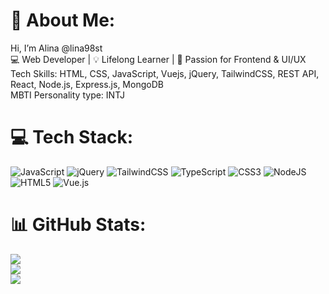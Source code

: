 # 💫 About Me:
Hi, I’m Alina @lina98st<br> 💻 Web Developer | 💡 Lifelong Learner | 🚀 Passion for Frontend & UI/UX<br>Tech Skills: HTML, CSS, JavaScript, Vuejs, jQuery, TailwindCSS, REST API, React, Node.js, Express.js, MongoDB<br>MBTI Personality type: INTJ<br>
# 💻 Tech Stack:
![JavaScript](https://img.shields.io/badge/javascript-%23323330.svg?style=flat&logo=javascript&logoColor=%23F7DF1E) ![jQuery](https://img.shields.io/badge/jquery-%230769AD.svg?style=flat&logo=jquery&logoColor=white) ![TailwindCSS](https://img.shields.io/badge/tailwindcss-%2338B2AC.svg?style=flat&logo=tailwind-css&logoColor=white) ![TypeScript](https://img.shields.io/badge/typescript-%23007ACC.svg?style=flat&logo=typescript&logoColor=white) ![CSS3](https://img.shields.io/badge/css3-%231572B6.svg?style=flat&logo=css3&logoColor=white) ![NodeJS](https://img.shields.io/badge/node.js-6DA55F?style=flat&logo=node.js&logoColor=white) ![HTML5](https://img.shields.io/badge/html5-%23E34F26.svg?style=flat&logo=html5&logoColor=white) ![Vue.js](https://img.shields.io/badge/vue.js-%2335495e.svg?style=flat&logo=vuedotjs&logoColor=%234FC08D)
# 📊 GitHub Stats:
![](https://github-readme-stats.vercel.app/api?username=lina98st&theme=calm_pink&hide_border=false&include_all_commits=true&count_private=true)<br/>
![](https://nirzak-streak-stats.vercel.app/?user=lina98st&theme=calm_pink&hide_border=false)<br/>
![](https://github-readme-stats.vercel.app/api/top-langs/?username=lina98st&theme=calm_pink&hide_border=false&include_all_commits=true&count_private=true&layout=compact)

<!-- Proudly created with GPRM ( https://gprm.itsvg.in ) -->
